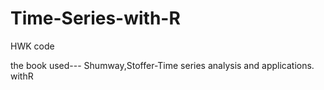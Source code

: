 # Time-Series-with-R
HWK code

the book used--- Shumway,Stoffer-Time series analysis and applications. withR
